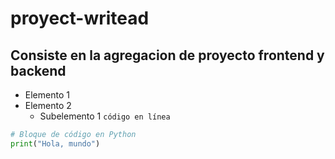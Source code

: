 # proyect-writead
## Consiste en la agregacion de proyecto frontend y backend
- Elemento 1
- Elemento 2
  - Subelemento 1
  `código en línea`

```python
# Bloque de código en Python
print("Hola, mundo")

